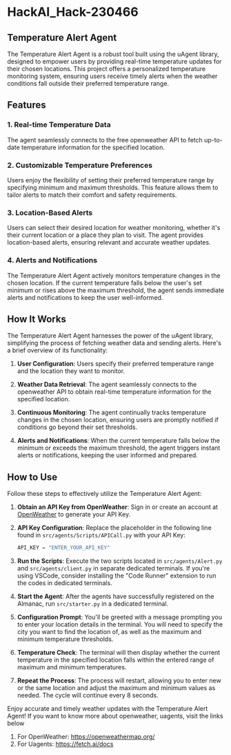 # HackAI_Hack-230466

## Temperature Alert Agent

The Temperature Alert Agent is a robust tool built using the uAgent library, designed to empower users by providing real-time temperature updates for their chosen locations. This project offers a personalized temperature monitoring system, ensuring users receive timely alerts when the weather conditions fall outside their preferred temperature range.

## Features

### 1. Real-time Temperature Data
The agent seamlessly connects to the free openweather API to fetch up-to-date temperature information for the specified location.

### 2. Customizable Temperature Preferences
Users enjoy the flexibility of setting their preferred temperature range by specifying minimum and maximum thresholds. This feature allows them to tailor alerts to match their comfort and safety requirements.

### 3. Location-Based Alerts
Users can select their desired location for weather monitoring, whether it's their current location or a place they plan to visit. The agent provides location-based alerts, ensuring relevant and accurate weather updates.

### 4. Alerts and Notifications
The Temperature Alert Agent actively monitors temperature changes in the chosen location. If the current temperature falls below the user's set minimum or rises above the maximum threshold, the agent sends immediate alerts and notifications to keep the user well-informed.

## How It Works

The Temperature Alert Agent harnesses the power of the uAgent library, simplifying the process of fetching weather data and sending alerts. Here's a brief overview of its functionality:

1. **User Configuration**: Users specify their preferred temperature range and the location they want to monitor.

2. **Weather Data Retrieval**: The agent seamlessly connects to the openweather API to obtain real-time temperature information for the specified location.

3. **Continuous Monitoring**: The agent continually tracks temperature changes in the chosen location, ensuring users are promptly notified if conditions go beyond their set thresholds.

4. **Alerts and Notifications**: When the current temperature falls below the minimum or exceeds the maximum threshold, the agent triggers instant alerts or notifications, keeping the user informed and prepared.

## How to Use

Follow these steps to effectively utilize the Temperature Alert Agent:

1. **Obtain an API Key from OpenWeather**: Sign in or create an account at [OpenWeather](https://openweathermap.org/api) to generate your API Key.

2. **API Key Configuration**: Replace the placeholder in the following line found in `src/agents/Scripts/APICall.py` with your API Key:

   ```python
   API_KEY = "ENTER_YOUR_API_KEY"
   ```

3. **Run the Scripts**: Execute the two scripts located in `src/agents/Alert.py` and `src/agents/client.py` in separate dedicated terminals. If you're using VSCode, consider installing the "Code Runner" extension to run the codes in dedicated terminals.

4. **Start the Agent**: After the agents have successfully registered on the Almanac, run `src/starter.py` in a dedicated terminal.

5. **Configuration Prompt**: You'll be greeted with a message prompting you to enter your location details in the terminal. You will need to specify the city you want to find the location of, as well as the maximum and minimum temperature thresholds.

6. **Temperature Check**: The terminal will then display whether the current temperature in the specified location falls within the entered range of maximum and minimum temperatures.

7. **Repeat the Process**: The process will restart, allowing you to enter new or the same location and adjust the maximum and minimum values as needed. The cycle will continue every 8 seconds.

Enjoy accurate and timely weather updates with the Temperature Alert Agent!
If you want to know more about openweather, uagents, visit the links below
1. For OpenWeather: https://openweathermap.org/
2. For Uagents: https://fetch.ai/docs
